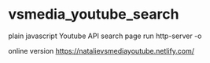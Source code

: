 # vsmedia_youtube_search
plain javascript Youtube API search page
run 
http-server -o

online version
https://natalievsmediayoutube.netlify.com/


